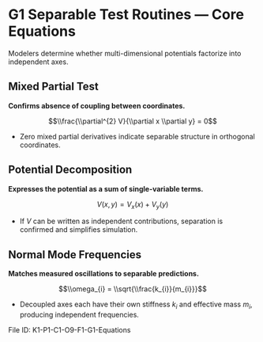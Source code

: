 # G1 Separable Test Routines — Core Equations

Modelers determine whether multi-dimensional potentials factorize into independent axes.

## Mixed Partial Test
**Confirms absence of coupling between coordinates.**

$$\\frac{\\partial^{2} V}{\\partial x \\partial y} = 0$$

- Zero mixed partial derivatives indicate separable structure in orthogonal coordinates.
## Potential Decomposition
**Expresses the potential as a sum of single-variable terms.**

$$V(x,y) = V_{x}(x) + V_{y}(y)$$

- If $V$ can be written as independent contributions, separation is confirmed and simplifies simulation.
## Normal Mode Frequencies
**Matches measured oscillations to separable predictions.**

$$\\omega_{i} = \\sqrt{\\frac{k_{i}}{m_{i}}}$$

- Decoupled axes each have their own stiffness $k_{i}$ and effective mass $m_{i}$, producing independent frequencies.

File ID: K1-P1-C1-O9-F1-G1-Equations
